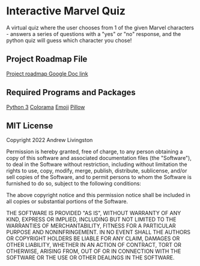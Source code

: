 # Interactive Marvel Quiz

A virtual quiz where the user chooses from 1 of the given Marvel characters - answers a series of questions with a "yes" or "no" response, and the python quiz will guess which character you chose!

## Project Roadmap File

[Project roadmap Google Doc link](https://docs.google.com/document/d/1FJJ6h5t2xFmB9NOV5THORpub_HltqHn2S-XPXvnAReU/edit?usp=sharing)

## Required Programs and Packages
[Python 3](https://www.python.org/)
[Colorama](https://pypi.org/project/colorama/)
[Emoji](https://pypi.org/project/emoji/)
[Pillow](https://pypi.org/project/Pillow/)

## MIT License

Copyright 2022 Andrew Livingston

Permission is hereby granted, free of charge, to any person obtaining a copy of this software and associated documentation files (the "Software"), to deal in the Software without restriction, including without limitation the rights to use, copy, modify, merge, publish, distribute, sublicense, and/or sell copies of the Software, and to permit persons to whom the Software is furnished to do so, subject to the following conditions:

The above copyright notice and this permission notice shall be included in all copies or substantial portions of the Software.

THE SOFTWARE IS PROVIDED "AS IS", WITHOUT WARRANTY OF ANY KIND, EXPRESS OR IMPLIED, INCLUDING BUT NOT LIMITED TO THE WARRANTIES OF MERCHANTABILITY, FITNESS FOR A PARTICULAR PURPOSE AND NONINFRINGEMENT. IN NO EVENT SHALL THE AUTHORS OR COPYRIGHT HOLDERS BE LIABLE FOR ANY CLAIM, DAMAGES OR OTHER LIABILITY, WHETHER IN AN ACTION OF CONTRACT, TORT OR OTHERWISE, ARISING FROM, OUT OF OR IN CONNECTION WITH THE SOFTWARE OR THE USE OR OTHER DEALINGS IN THE SOFTWARE.
